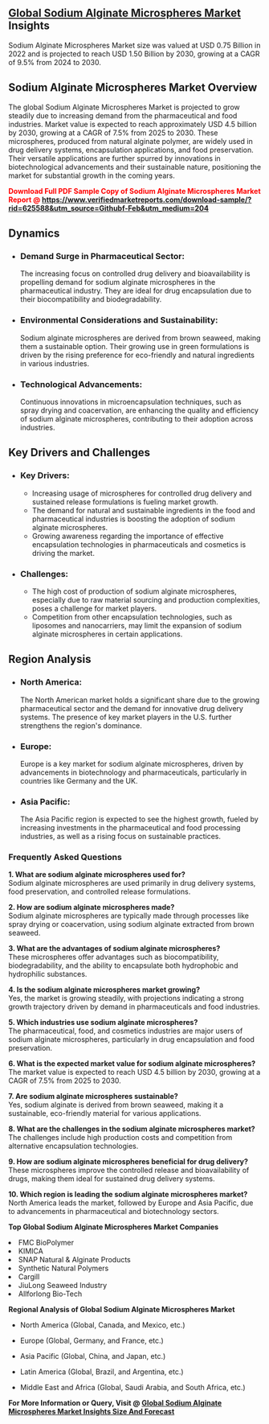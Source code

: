 <h2><a href="https://www.verifiedmarketreports.com/download-sample/?rid=625588&amp;utm_source=Githubf&amp;utm_medium=204" target="_blank">Global Sodium Alginate Microspheres Market</a> Insights</h2><p>Sodium Alginate Microspheres Market size was valued at USD 0.75 Billion in 2022 and is projected to reach USD 1.50 Billion by 2030, growing at a CAGR of 9.5% from 2024 to 2030.</p><p><h2>Sodium Alginate Microspheres Market Overview</h2> <p>The global Sodium Alginate Microspheres Market is projected to grow steadily due to increasing demand from the pharmaceutical and food industries. Market value is expected to reach approximately USD 4.5 billion by 2030, growing at a CAGR of 7.5% from 2025 to 2030. These microspheres, produced from natural alginate polymer, are widely used in drug delivery systems, encapsulation applications, and food preservation. Their versatile applications are further spurred by innovations in biotechnological advancements and their sustainable nature, positioning the market for substantial growth in the coming years.</p> <p><strong><p><span class=""><span style="color: #ff0000;"><strong>Download Full PDF Sample Copy of Sodium Alginate Microspheres Market Report</strong> @ </span><a href="https://www.verifiedmarketreports.com/download-sample/?rid=625588&amp;utm_source=Githubf-Feb&amp;utm_medium=204" target="_blank">https://www.verifiedmarketreports.com/download-sample/?rid=625588&amp;utm_source=Githubf-Feb&amp;utm_medium=204</a></span></p></strong></p> <h2>Dynamics</h2> <ul> <li><h3>Demand Surge in Pharmaceutical Sector:</h3> The increasing focus on controlled drug delivery and bioavailability is propelling demand for sodium alginate microspheres in the pharmaceutical industry. They are ideal for drug encapsulation due to their biocompatibility and biodegradability.</li> <li><h3>Environmental Considerations and Sustainability:</h3> Sodium alginate microspheres are derived from brown seaweed, making them a sustainable option. Their growing use in green formulations is driven by the rising preference for eco-friendly and natural ingredients in various industries.</li> <li><h3>Technological Advancements:</h3> Continuous innovations in microencapsulation techniques, such as spray drying and coacervation, are enhancing the quality and efficiency of sodium alginate microspheres, contributing to their adoption across industries.</li> </ul> <h2>Key Drivers and Challenges</h2> <ul> <li><h3>Key Drivers:</h3> <ul> <li>Increasing usage of microspheres for controlled drug delivery and sustained release formulations is fueling market growth.</li> <li>The demand for natural and sustainable ingredients in the food and pharmaceutical industries is boosting the adoption of sodium alginate microspheres.</li> <li>Growing awareness regarding the importance of effective encapsulation technologies in pharmaceuticals and cosmetics is driving the market.</li> </ul> </li> <li><h3>Challenges:</h3> <ul> <li>The high cost of production of sodium alginate microspheres, especially due to raw material sourcing and production complexities, poses a challenge for market players.</li> <li>Competition from other encapsulation technologies, such as liposomes and nanocarriers, may limit the expansion of sodium alginate microspheres in certain applications.</li> </ul> </li> </ul> <h2>Region Analysis</h2> <ul> <li><h3>North America:</h3> The North American market holds a significant share due to the growing pharmaceutical sector and the demand for innovative drug delivery systems. The presence of key market players in the U.S. further strengthens the region's dominance.</li> <li><h3>Europe:</h3> Europe is a key market for sodium alginate microspheres, driven by advancements in biotechnology and pharmaceuticals, particularly in countries like Germany and the UK.</li> <li><h3>Asia Pacific:</h3> The Asia Pacific region is expected to see the highest growth, fueled by increasing investments in the pharmaceutical and food processing industries, as well as a rising focus on sustainable practices.</li> </ul> <h3>Frequently Asked Questions</h3> <p><strong>1. What are sodium alginate microspheres used for?</strong><br>Sodium alginate microspheres are used primarily in drug delivery systems, food preservation, and controlled release formulations.</p> <p><strong>2. How are sodium alginate microspheres made?</strong><br>Sodium alginate microspheres are typically made through processes like spray drying or coacervation, using sodium alginate extracted from brown seaweed.</p> <p><strong>3. What are the advantages of sodium alginate microspheres?</strong><br>These microspheres offer advantages such as biocompatibility, biodegradability, and the ability to encapsulate both hydrophobic and hydrophilic substances.</p> <p><strong>4. Is the sodium alginate microspheres market growing?</strong><br>Yes, the market is growing steadily, with projections indicating a strong growth trajectory driven by demand in pharmaceuticals and food industries.</p> <p><strong>5. Which industries use sodium alginate microspheres?</strong><br>The pharmaceutical, food, and cosmetics industries are major users of sodium alginate microspheres, particularly in drug encapsulation and food preservation.</p> <p><strong>6. What is the expected market value for sodium alginate microspheres?</strong><br>The market value is expected to reach USD 4.5 billion by 2030, growing at a CAGR of 7.5% from 2025 to 2030.</p> <p><strong>7. Are sodium alginate microspheres sustainable?</strong><br>Yes, sodium alginate is derived from brown seaweed, making it a sustainable, eco-friendly material for various applications.</p> <p><strong>8. What are the challenges in the sodium alginate microspheres market?</strong><br>The challenges include high production costs and competition from alternative encapsulation technologies.</p> <p><strong>9. How are sodium alginate microspheres beneficial for drug delivery?</strong><br>These microspheres improve the controlled release and bioavailability of drugs, making them ideal for sustained drug delivery systems.</p> <p><strong>10. Which region is leading the sodium alginate microspheres market?</strong><br>North America leads the market, followed by Europe and Asia Pacific, due to advancements in pharmaceutical and biotechnology sectors.</p> </p><p><strong>Top Global Sodium Alginate Microspheres Market Companies</strong></p><div data-test-id=""><p><li>FMC BioPolymer</li><li> KIMICA</li><li> SNAP Natural & Alginate Products</li><li> Synthetic Natural Polymers</li><li> Cargill</li><li> JiuLong Seaweed Industry</li><li> Allforlong Bio-Tech</li></p><div><strong>Regional Analysis of&nbsp;Global Sodium Alginate Microspheres Market</strong></div><ul><li dir="ltr"><p dir="ltr">North America&nbsp;(Global, Canada, and Mexico, etc.)</p></li><li dir="ltr"><p dir="ltr">Europe (Global, Germany, and France, etc.)</p></li><li dir="ltr"><p dir="ltr">Asia Pacific&nbsp;(Global, China, and Japan, etc.)</p></li><li dir="ltr"><p dir="ltr">Latin America&nbsp;(Global, Brazil, and Argentina, etc.)</p></li><li dir="ltr">Middle East and Africa&nbsp;(Global, Saudi Arabia, and South Africa, etc.)</li></ul><p><strong>For More Information or Query, Visit @&nbsp;</strong><strong><a href="https://www.verifiedmarketreports.com/product/sodium-alginate-microspheres-market/?utm_source=Githubf&amp;utm_medium=204" target="_blank">Global Sodium Alginate Microspheres Market Insights Size And Forecast</a></strong></p></div>
